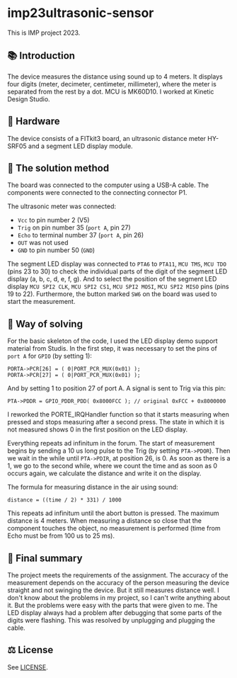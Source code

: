 # imp23ultrasonic-sensor

This is IMP project 2023. 

## 📚 Introduction

The device measures the distance using sound up to 4 meters. It displays four digits (meter, decimeter, centimeter, millimeter), where the meter is separated from the rest by a dot. MCU is MK60D10. I worked at Kinetic Design Studio.

## 💾 Hardware

The device consists of a FITkit3 board, an ultrasonic distance meter HY-SRF05 and a segment LED display module.

## 📑 The solution method

The board was connected to the computer using a USB-A cable. The components were connected to the connecting connector P1.

The ultrasonic meter was connected:
* `Vcc` to pin number 2 (V5)
* `Trig` on pin number 35 (`port A`, pin 27)
* `Echo` to terminal number 37 (`port A`, pin 26)
* `OUT` was not used
* `GND` to pin number 50 (`GND`)

The segment LED display was connected to `PTA6` to `PTA11`, `MCU TMS`, `MCU TDO` (pins 23 to 30) to check the individual parts of the digit of the segment LED display (a, b, c, d, e, f, g). And to select the position of the segment LED display `MCU SPI2 CLK`, `MCU SPI2 CS1`, `MCU SPI2 MOSI`, `MCU SPI2 MISO` pins (pins 19 to 22).
Furthermore, the button marked `SW6` on the board was used to start the measurement.

## 📇 Way of solving

For the basic skeleton of the code, I used the LED display demo support material from Studis.
In the first step, it was necessary to set the pins of `port A` for `GPIO` (by setting 1):

```
PORTA->PCR[26] = ( 0|PORT_PCR_MUX(0x01) );
PORTA->PCR[27] = ( 0|PORT_PCR_MUX(0x01) );
```

And by setting 1 to position 27 of port A. A signal is sent to Trig via this pin:

```
PTA->PDDR = GPIO_PDDR_PDD( 0x8000FCC ); // original 0xFCC + 0x8000000
```

I reworked the PORTE_IRQHandler function so that it starts measuring when pressed and stops measuring after a second press. The state in which it is not measured shows 0 in the first position on the LED display.

Everything repeats ad infinitum in the forum. The start of measurement begins by sending a 10 us long pulse to the Trig (by setting `PTA->PDOR`). Then we wait in the while until `PTA->PDIR`, at position 26, is 0. As soon as there is a 1, we go to the second while, where we count the time and as soon as 0 occurs again, we calculate the distance and write it on the display.

The formula for measuring distance in the air using sound:

```
distance = ((time / 2) * 331) / 1000
```

This repeats ad infinitum until the abort button is pressed. The maximum distance is 4 meters. When measuring a distance so close that the component touches the object, no measurement is performed (time from Echo must be from 100 us to 25 ms).

## 📃 Final summary

The project meets the requirements of the assignment. The accuracy of the measurement depends on the accuracy of the person measuring the device straight and not swinging the device. But it still measures distance well. I don't know about the problems in my project, so I can't write anything about it. But the problems were easy with the parts that were given to me. The LED display always had a problem after debugging that some parts of the digits were flashing. This was resolved by unplugging and plugging the cable.

## ⚖️ License

See [LICENSE](LICENSE).

